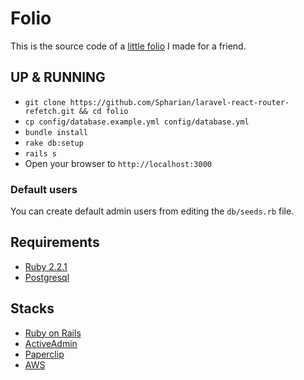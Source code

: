 # Folio

This is the source code of a [little folio](http://www.ketfikevin.com) I made for a friend.

## UP & RUNNING

* `git clone https://github.com/Spharian/laravel-react-router-refetch.git && cd folio`
* `cp config/database.example.yml config/database.yml`
* `bundle install`
* `rake db:setup`
* `rails s`
* Open your browser to `http://localhost:3000`

### Default users

You can create default admin users from editing the `db/seeds.rb` file.

## Requirements

* [Ruby 2.2.1](https://ruby-doc.org/core-2.2.1)
* [Postgresql](https://www.postgresql.org)

## Stacks

* [Ruby on Rails](http://rubyonrails.org)
* [ActiveAdmin](https://activeadmin.info)
* [Paperclip](https://github.com/thoughtbot/paperclip)
* [AWS](https://aws.amazon.com)
